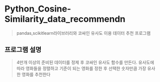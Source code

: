# Python_Cosine-Similarity_data_recommendn
> pandas,scikitlearn라이브러리와 코싸인 유사도 이용 데이터 추천 프로그램

## 프로그램 설명
> 4만개 이상의 준비된 데이터를 정제 후 코싸인 유사도 함수를 만든다. 
> 유사도에 따라 영화들을 정렬하고 기준이 되는 영화를 정한 후 선택한 숫자만큼 가장 유사한 영화를 추천한다

